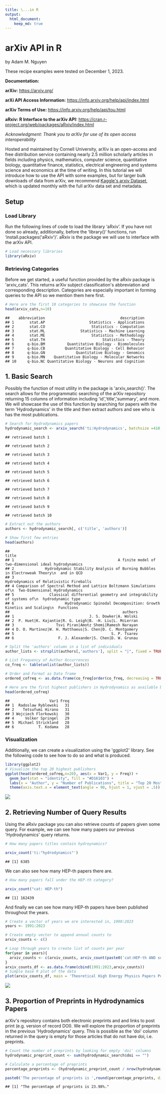 ```yaml
---
title: \...in R
output: 
  html_document:
    keep_md: true
---
```


# arXiv API in R

by Adam M. Nguyen

These recipe examples were tested on December 1, 2023.

**Documentation:** 

**arXiv:** https://arxiv.org/

**arXi API Access Information:** https://info.arxiv.org/help/api/index.html

**arXiv Terms of Use:** https://info.arxiv.org/help/api/tou.html

**aRxiv: R Interface to the arXiv API:** https://cran.r-project.org/web/packages/aRxiv/index.html

*Acknowledgment: Thank you to arXiv for use of its open access interoperability*

Hosted and maintained by Cornell University, arXiv is an open-access and free distribution service containing nearly 2.5 million scholarly articles in fields including physics, mathematics, computer science, quantitative biology, quantitative finance, statistics, electrical engineering and systems science and economics at the time of writing. In this tutorial we will introduce how to use the API with some examples, but for larger bulk downloads of data from arXiv, we recommend [Kaggle's arxiv Dataset](https://www.kaggle.com/datasets/Cornell-University/arxiv/data), which is updated monthly with the full arXiv data set and metadata.

## Setup

### Load Library

Run the following lines of code to load the library ‘aRxiv’. If you have not done so already, additionally, before the ‘library()’ functions, run ‘install.packages('aRxiv')’. aRxiv is the package we will use to interface with the arXiv API.

```r
# Load necessary libraries
library(aRxiv)
```

### Retrieving Categories

Before we get started, a useful function provided by the aRxiv package is 'arxiv_cats'. This returns arXiv subject classification's abbreviation and corresponding description. Categories are especially important in forming queries to the API so we mention them here first.

```r
# Here are the first 10 categories to showcase the function
head(arxiv_cats,n=10)
```

```
##    abbreviation                                  description
## 1       stat.AP                    Statistics - Applications
## 2       stat.CO                     Statistics - Computation
## 3       stat.ML                Statistics - Machine Learning
## 4       stat.ME                     Statistics - Methodology
## 5       stat.TH                          Statistics - Theory
## 6      q-bio.BM          Quantitative Biology - Biomolecules
## 7      q-bio.CB         Quantitative Biology - Cell Behavior
## 8      q-bio.GN              Quantitative Biology - Genomics
## 9      q-bio.MN    Quantitative Biology - Molecular Networks
## 10     q-bio.NC Quantitative Biology - Neurons and Cognition
```

## 1. Basic Search

Possibly the function of most utility in the package is 'arxiv_search()'. The search allows for the programmatic searching of the arXiv repository returning 15 columns of information including 'id','title','summary', and more. We will showcase the use of this function by searching for papers with the term 'Hydrodynamics' in the title and then extract authors and see who is has the most publications.

```r
# Search for Hydrodynamics papers
hydrodynamic_search <- arxiv_search('ti:Hydrodynamics', batchsize =410, limit=10000, force = TRUE)
```

```
## retrieved batch 1
```

```
## retrieved batch 2
```

```
## retrieved batch 3
```

```
## retrieved batch 4
```

```
## retrieved batch 5
```

```
## retrieved batch 6
```

```
## retrieved batch 7
```

```
## retrieved batch 8
```

```
## retrieved batch 9
```

```
## retrieved batch 10
```

```r
# Extract out the authors
authors <- hydrodynamic_search[, c('title', 'authors')]

# Show first few entries
head(authors)
```

```
##                                                                                                 title
## 1                                               A finite model of two-dimensional ideal hydrodynamics
## 2              Hydrodynamic Stability Analysis of Burning Bubbles in Electroweak Theory\n  and in QCD
## 3                                                             Hydrodynamics of Relativistic Fireballs
## 4 Comparison of Spectral Method and Lattice Boltzmann Simulations of\n  Two-Dimensional Hydrodynamics
## 5                Classical differential geometry and integrability of systems of\n  hydrodynamic type
## 6                       Hydrodynamic Spinodal Decomposition: Growth Kinetics and Scaling\n  Functions
##                                                   authors
## 1                                  J. S. Dowker|A. Wolski
## 2  P. Huet|K. Kajantie|R. G. Leigh|B. -H. Liu|L. McLerran
## 3                   Tsvi Piran|Amotz Shemi|Ramesh Narayan
## 4 D. O. Martinez|W. H. Matthaeus|S. Chen|D. C. Montgomery
## 5                                            S. P. Tsarev
## 6                    F. J. Alexander|S. Chen|D. W. Grunau
```

```r
# Split the 'authors' column in a list of individuals
author_lists <- strsplit(authors[,'authors'], split = "|", fixed = TRUE)

# List Frequency of Author Occurrences 
co_freq <- table(unlist(author_lists))

# Order and Format as Data frame
ordered_cofreq <- as.data.frame(co_freq[order(co_freq, decreasing = TRUE)])

# Here are the first highest publishers in Hydrodynamics as available by the arXiv repository
head(ordered_cofreq)
```

```
##                  Var1 Freq
## 1  Radoslaw Ryblewski   31
## 2    Tetsufumi Hirano   31
## 3 Wojciech Florkowski   30
## 4     Volker Springel   29
## 5  Michael Strickland   28
## 6           T. Kodama   28
```

### Visualization

Additionally, we can create a visualization using the 'ggplot2' library. See the following code to see how to do so and what is produced.


```r
library(ggplot2)
# Visualize the top 20 highest publishers
ggplot(head(ordered_cofreq,n=20), aes(x = Var1, y = Freq)) +
  geom_bar(stat = "identity", fill = "#D16103") +
  labs(x = "Author", y = "Number of Publications", title = "Top 20 Most Published Authors in Hydrodynamics in arXiv") +
  theme(axis.text.x = element_text(angle = 90, hjust = 1, vjust = .5))  # Rotate x-axis labels for readability
```

![](arXiv_API_in_R_files/figure-html/unnamed-chunk-3-1.png)<!-- -->

## 2. Retrieving Number of Query Results

Using the aRxiv package you can also retrieve counts of papers given some query. For example, we can see how many papers our previous 'Hydrodynamics' query returns.


```r
# How many papers titles contain hydroynamics?

arxiv_count('ti:"hydrodynamics"')
```

```
## [1] 6385
```
We can also see how many HEP-th papers there are. 


```r
# How many papers fall under the HEP-th category?

arxiv_count("cat: HEP-th")
```

```
## [1] 162439
```
And finally we can see how many HEP-th papers have been published throughout the years.


```r
# Create a vector of years we are interested in, 1990:2023
years <- 1991:2023

# Create empty vector to append annual counts to
arxiv_counts <- c()

# Loop through years to create list of counts per year
for(year in years){
  arxiv_counts <- c(arxiv_counts, arxiv_count(paste0('cat:HEP-th AND submittedDate:[',year,' TO ',year+1,']')))
}
arxiv_counts_df <- as.data.frame(cbind(1991:2023,arxiv_counts))
# Simple base R plot of the data
plot(arxiv_counts_df, main = 'Theoretical High Energy Physics Papers Published per Year', xlab = 'Year', ylab='Number of Papers')
```

![](arXiv_API_in_R_files/figure-html/unnamed-chunk-6-1.png)<!-- -->

## 3. Proportion of Preprints in Hydrodynamics Papers

arXiv's repository contains both electronic preprints and and links to post print (e.g. version of record DOI). We will explore the proportion of preprints in the previous 'Hydrodynamics' query. This is possible as the 'doi' column returned in the query is empty for those articles that do not have doi, i.e. preprints.

```r
# Count the number of preprints by looking for empty 'doi' columns
hydrodynamic_preprint_count <- sum(hydrodynamic_search$doi == "")

# Calculate a percentage of preprints
percentage_preprints <- (hydrodynamic_preprint_count / nrow(hydrodynamic_search)) * 100

paste0('The percentage of preprints is ',round(percentage_preprints, digits = 2),'%.')
```

```
## [1] "The percentage of preprints is 23.98%."
```
